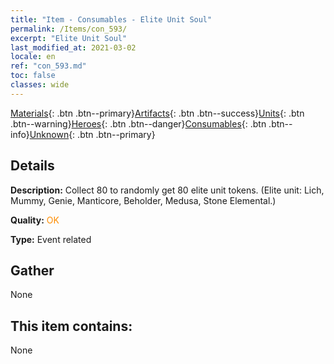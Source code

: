 ```yaml
---
title: "Item - Consumables - Elite Unit Soul"
permalink: /Items/con_593/
excerpt: "Elite Unit Soul"
last_modified_at: 2021-03-02
locale: en
ref: "con_593.md"
toc: false
classes: wide
---
```

 [Materials](/Items/){: .btn .btn--primary}[Artifacts](/Items/Artifacts/){: .btn .btn--success}[Units](/Items/Units/){: .btn .btn--warning}[Heroes](/Items/Heroes/){: .btn .btn--danger}[Consumables](/Items/Consumables/){: .btn .btn--info}[Unknown](/Items/Unknown/){: .btn .btn--primary}

## Details
 **Description:** Collect 80 to randomly get 80 elite unit tokens. (Elite unit: Lich, Mummy, Genie, Manticore, Beholder, Medusa, Stone Elemental.)

 **Quality:** <span style="color: #FF8C00">OK</span>

 **Type:** Event related

## Gather

  None

## This item contains:

  None

